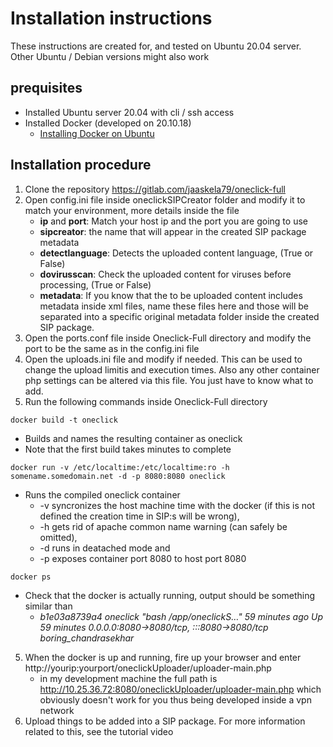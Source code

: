 # Installation instructions
These instructions are created for, and tested on Ubuntu 20.04 server. Other Ubuntu / Debian versions might also work

## prequisites
- Installed Ubuntu server 20.04 with cli / ssh access
- Installed Docker (developed on 20.10.18)
    - [Installing Docker on Ubuntu](https://docs.docker.com/engine/install/ubuntu/)

## Installation procedure
1. Clone the repository https://gitlab.com/jaaskela79/oneclick-full
2. Open config.ini file inside oneclickSIPCreator folder and modify it to match your environment, more details inside the file
    - **ip** and **port**: Match your host ip and the port you are going to use
    - **sipcreator**: the name that will appear in the created SIP package metadata
    - **detectlanguage**: Detects the uploaded content language, (True or False)
    - **dovirusscan**: Check the uploaded content for viruses before processing, (True or False)
    - **metadata**: If you know that the to be uploaded content includes metadata inside xml files, name these files here and those will be separated into a specific original metadata folder inside the created SIP package.
3. Open the ports.conf file inside Oneclick-Full directory and modify the port to be the same as in the config.ini file
4. Open the uploads.ini file and modify if needed. This can be used to change the upload limitis and execution times. Also any other container php settings can be altered via this file. You just have to know what to add.
4. Run the following commands inside Oneclick-Full directory

`docker build -t oneclick` 
- Builds and names the resulting container as oneclick
- Note that the first build takes minutes to complete
    
`docker run -v /etc/localtime:/etc/localtime:ro -h somename.somedomain.net -d -p 8080:8080 oneclick` 
- Runs the compiled oneclick container 
    - -v syncronizes the host machine time with the docker (if this is not defined the creation time in SIP:s   will be wrong), 
    - -h gets rid of apache common name warning (can safely be omitted), 
    - -d runs in deatached mode and 
    - -p exposes container port 8080 to host port 8080

`docker ps`
- Check that the docker is actually running, output should be something similar than 
    - *b1e03a8739a4   oneclick   "bash /app/oneclickS…"   59 minutes ago   Up 59 minutes   0.0.0.0:8080->8080/tcp, :::8080->8080/tcp   boring_chandrasekhar*

5. When the docker is up and running, fire up your browser and enter http://yourip:yourport/oneclickUploader/uploader-main.php 
    - in my development machine the full path is http://10.25.36.72:8080/oneclickUploader/uploader-main.php which obviously doesn't work for you thus being developed inside a vpn network
6. Upload things to be added into a SIP package. For more information related to this, see the tutorial video
